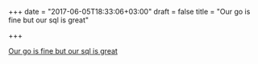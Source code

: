+++
date = "2017-06-05T18:33:06+03:00"
draft = false
title = "Our go is fine but our sql is great"

+++

<p><a href="https://medium.com/bumpers/our-go-is-fine-but-our-sql-is-great-b4857950a243">Our go is fine but our sql is great</a></p>